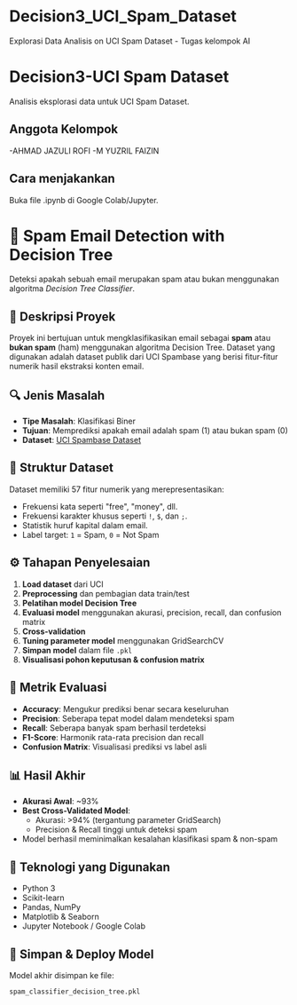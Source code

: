 # Decision3_UCI_Spam_Dataset 
Explorasi Data Analisis on UCI Spam Dataset - Tugas kelompok AI
# Decision3-UCI Spam Dataset
Analisis eksplorasi data untuk UCI Spam Dataset.

## Anggota Kelompok

-AHMAD JAZULI ROFI
-M YUZRIL FAIZIN

## Cara menjakankan
Buka file .ipynb di Google Colab/Jupyter.

# 📧 Spam Email Detection with Decision Tree

Deteksi apakah sebuah email merupakan spam atau bukan menggunakan algoritma *Decision Tree Classifier*.

## 🧠 Deskripsi Proyek

Proyek ini bertujuan untuk mengklasifikasikan email sebagai **spam** atau **bukan spam** (ham) menggunakan algoritma Decision Tree. Dataset yang digunakan adalah dataset publik dari UCI Spambase yang berisi fitur-fitur numerik hasil ekstraksi konten email.

## 🔍 Jenis Masalah

- **Tipe Masalah**: Klasifikasi Biner
- **Tujuan**: Memprediksi apakah email adalah spam (1) atau bukan spam (0)
- **Dataset**: [UCI Spambase Dataset](https://archive.ics.uci.edu/ml/datasets/Spambase)

## 📁 Struktur Dataset

Dataset memiliki 57 fitur numerik yang merepresentasikan:

- Frekuensi kata seperti "free", "money", dll.
- Frekuensi karakter khusus seperti `!`, `$`, dan `;`.
- Statistik huruf kapital dalam email.
- Label target: `1` = Spam, `0` = Not Spam

## ⚙️ Tahapan Penyelesaian

1. **Load dataset** dari UCI
2. **Preprocessing** dan pembagian data train/test
3. **Pelatihan model Decision Tree**
4. **Evaluasi model** menggunakan akurasi, precision, recall, dan confusion matrix
5. **Cross-validation**
6. **Tuning parameter model** menggunakan GridSearchCV
7. **Simpan model** dalam file `.pkl`
8. **Visualisasi pohon keputusan & confusion matrix**

## 🧪 Metrik Evaluasi

- **Accuracy**: Mengukur prediksi benar secara keseluruhan
- **Precision**: Seberapa tepat model dalam mendeteksi spam
- **Recall**: Seberapa banyak spam berhasil terdeteksi
- **F1-Score**: Harmonik rata-rata precision dan recall
- **Confusion Matrix**: Visualisasi prediksi vs label asli

## 📊 Hasil Akhir

- **Akurasi Awal**: ~93%
- **Best Cross-Validated Model**:
  - Akurasi: >94% (tergantung parameter GridSearch)
  - Precision & Recall tinggi untuk deteksi spam
- Model berhasil meminimalkan kesalahan klasifikasi spam & non-spam

## 🧠 Teknologi yang Digunakan

- Python 3
- Scikit-learn
- Pandas, NumPy
- Matplotlib & Seaborn
- Jupyter Notebook / Google Colab

## 💾 Simpan & Deploy Model

Model akhir disimpan ke file:

```bash
spam_classifier_decision_tree.pkl
